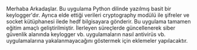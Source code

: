 Merhaba Arkadaşlar. 
Bu uygulama Python dilinde yazılmış basit bir keylogger'dır. Ayrıca elde ettiği verileri cryptography modülü ile şifreler ve socket kütüphanesi ilede hedf bilgisayara gönderir.
Bu uygulama tamamen eğitim amaçlı geliştirilmiştir.
İlerleyen süreçlerde güncellenerek siber güvenlik alanında keylogger vb. uygulamaların nasıl antivirüs vb. uygulamalarına yakalanmayacağını göstermek için eklemeler yapılacaktır.
